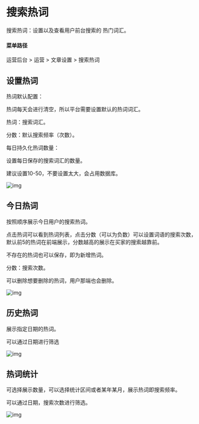 # 搜索热词

搜索热词：设置以及查看用户前台搜索的 热门词汇。

#### 菜单路径

运营后台 > 运营 > 文章设置 > 搜索热词

## 设置热词

热词默认配置：

热词每天会进行清空，所以平台需要设置默认的热词词汇。

热词：搜索词汇。

分数：默认搜索频率（次数）。

每日持久化热词数量：

设置每日保存的搜索词汇的数量。

建议设置10-50，不要设置太大，会占用数据库。

![img](https://docs.pickmall.cn/help/images/%E8%AE%BE%E7%BD%AE%E7%83%AD%E8%AF%8D.png)

## 今日热词

按照顺序展示今日用户的搜索热词。

点击热词可以看到热词列表，点击分数（可以为负数）可以设置词语的搜索次数，默认前5的热词在前端展示，分数越高的展示在买家的搜索越靠前。

不存在的热词也可以保存，即为新增热词。

分数：搜索次数。

可以删除想要删除的热词，用户那端也会删除。

![img](https://docs.pickmall.cn/help/images/%E4%BB%8A%E6%97%A5%E7%83%AD%E8%AF%8D.png)

## 历史热词

展示指定日期的热词。

可以通过日期进行筛选

![img](https://docs.pickmall.cn/help/images/%E5%8E%86%E5%8F%B2%E7%83%AD%E8%AF%8D.png)

## 热词统计

可选择展示数量，可以选择统计区间或者某年某月，展示热词即搜索频率。

可以通过日期，搜索次数进行筛选。

![img](https://docs.pickmall.cn/help/images/%E7%83%AD%E8%AF%8D%E7%BB%9F%E8%AE%A1.png)